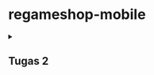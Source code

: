 # regameshop-mobile

<details><summary><h2>Tugas 2</h2></summary>

### Membuat sebuah program Flutter baru dengan tema E-Commerce yang sesuai dengan tugas-tugas sebelumnya.
Generate proyek Flutter baru pada terminal dengan nama RegameshopLite
```flutter create RegameshopLite```

Pada RegameshopLite ubah main.dart menjadi berikut

```dart
import 'package:flutter/material.dart';
import 'package:regameshoplite/menu.dart';

void main() {
  runApp(const MyApp());
}

class MyApp extends StatelessWidget {
  const MyApp({super.key});

  // This widget is the root of your application.
  @override
  Widget build(BuildContext context) {
    return MaterialApp(
      title: 'Flutter Demo',
      theme: ThemeData(
        // This is the theme of your application.
        //
        // TRY THIS: Try running your application with "flutter run". You'll see
        // the application has a purple toolbar. Then, without quitting the app,
        // try changing the seedColor in the colorScheme below to Colors.green
        // and then invoke "hot reload" (save your changes or press the "hot
        // reload" button in a Flutter-supported IDE, or press "r" if you used
        // the command line to start the app).
        //
        // Notice that the counter didn't reset back to zero; the application
        // state is not lost during the reload. To reset the state, use hot
        // restart instead.
        //
        // This works for code too, not just values: Most code changes can be
        // tested with just a hot reload.
        colorScheme: ColorScheme.fromSwatch(
          primarySwatch: Colors.deepPurple,
        ).copyWith(secondary: Colors.deepPurple[400]),
        useMaterial3: true,
      ),
      home: MyHomePage(),
    );
  }
}

```

Lalu buatlah file baru bernama menu.dart dan isi dengan kode berikut

```dart
import 'package:flutter/material.dart';

class MyHomePage extends StatelessWidget {
  final String npm = '2306245005'; // NPM
  final String name = 'Bastian Adiputra Siregar'; // Nama
  final String className = 'PBP D'; // Kelas
  MyHomePage({super.key});

  final List<ItemHomepage> items = [
    ItemHomepage("Lihat Produk", Icons.shopping_cart, Colors.red),
    ItemHomepage("Tambah Produk", Icons.add, Colors.green),
    ItemHomepage("Logout", Icons.logout, Colors.blue),
  ];

  @override
  Widget build(BuildContext context) {
    return Scaffold(
      appBar: AppBar(
        title: const Text(
          'RegameshopLite',
          style: TextStyle(
            color: Colors.white,
            fontWeight: FontWeight.bold,
          ),
        ),
        backgroundColor: Theme.of(context).colorScheme.primary,
      ),
      body: Padding(
        padding: const EdgeInsets.all(16.0),
        child: Column(
          crossAxisAlignment: CrossAxisAlignment.center,
          children: [
            Row(
              mainAxisAlignment: MainAxisAlignment.spaceEvenly,
              children: [
                InfoCard(title: 'NPM', content: npm),
                InfoCard(title: 'Name', content: name),
                InfoCard(title: 'Class', content: className),
              ],
            ),
            const SizedBox(height: 16.0),
            Center(
              child: Column(
                children: [
                  const Padding(
                    padding: EdgeInsets.only(top: 16.0),
                    child: Text(
                      'Welcome to RegameshopLite',
                      style: TextStyle(
                        fontWeight: FontWeight.bold,
                        fontSize: 18.0,
                      ),
                    ),
                  ),
                  GridView.count(
                    primary: true,
                    padding: const EdgeInsets.all(20),
                    crossAxisSpacing: 10,
                    mainAxisSpacing: 10,
                    crossAxisCount: 3,
                    shrinkWrap: true,
                    children: items.map((ItemHomepage item) {
                      return ItemCard(item);
                    }).toList(),
                  ),
                ],
              ),
            ),
          ],
        ),
      ),
    );
  }
}

class InfoCard extends StatelessWidget {
  final String title;
  final String content;

  const InfoCard({super.key, required this.title, required this.content});

  @override
  Widget build(BuildContext context) {
    return Card(
      elevation: 2.0,
      child: Container(
        width: MediaQuery.of(context).size.width / 3.5,
        padding: const EdgeInsets.all(16.0),
        child: Column(
          children: [
            Text(
              title,
              style: const TextStyle(fontWeight: FontWeight.bold),
            ),
            const SizedBox(height: 8.0),
            Text(content),
          ],
        ),
      ),
    );
  }
}

class ItemHomepage {
  final String name;
  final IconData icon;
  final Color color;

  ItemHomepage(this.name, this.icon, this.color);
}

class ItemCard extends StatelessWidget {
  final ItemHomepage item;

  const ItemCard(this.item, {super.key});

  @override
  Widget build(BuildContext context) {
    return Material(
      color: item.color,
      borderRadius: BorderRadius.circular(12),
      child: InkWell(
        onTap: () {
          ScaffoldMessenger.of(context)
            ..hideCurrentSnackBar()
            ..showSnackBar(
              SnackBar(content: Text("Kamu telah menekan tombol ${item.name}!"))
            );
        },
        child: Container(
          padding: const EdgeInsets.all(8),
          child: Center(
            child: Column(
              mainAxisAlignment: MainAxisAlignment.center,
              children: [
                Icon(
                  item.icon,
                  color: Colors.white,
                  size: 30.0,
                ),
                const Padding(padding: EdgeInsets.all(3)),
                Text(
                  item.name,
                  textAlign: TextAlign.center,
                  style: const TextStyle(color: Colors.white),
                ),
              ],
            ),
          ),
        ),
      ),
    );
  }
}
```

Unutk menjalankan flutter dilokal chrome tulislah code berikut dalam terminal
```
flutter run -d chrome
```

Lalukakn git init dan git remote add origin

### Jelaskan apa yang dimaksud dengan stateless widget dan stateful widget, dan jelaskan perbedaan dari keduanya.

## Stateful Widget
Stateful Widget adalah widget yang memiliki state atau keadaan yang dapat berubah-ubah seiring waktu. Stateful Widget cocok untuk menampilkan elemen UI yang dinamis, yang mungkin berubah berdasarkan interaksi pengguna atau kejadian tertentu dalam aplikasi.

## Stateless Widget
Stateless Widget adalah widget yang tidak memiliki state (keadaan) yang dapat berubah setelah widget tersebut pertama kali dibuat. Stateless Widget bersifat immutable—artinya, setelah widget ini dibuat, nilai dan tampilannya tidak akan berubah.

Secara singkat, gunakan Stateless Widget untuk UI yang tidak berubah, dan Stateful Widget untuk UI yang perlu merespons interaksi atau perubahan data.

### Sebutkan widget apa saja yang kamu gunakan pada proyek ini dan jelaskan fungsinya.

* Scaffold: Menyediakan struktur utama halaman aplikasi, termasuk bar atas, konten body, dan tombol aksi.
* AppBar: Menampilkan bar judul di bagian atas halaman, di sini menampilkan "RegameshopLite."
* Padding: Memberikan ruang di sekitar widget untuk tata letak yang lebih nyaman.
* Column: Menata widget secara vertikal dalam sebuah kolom.
* Row: Menata widget secara horizontal dalam satu baris.
* InfoCard (Widget Kustom): Menampilkan informasi seperti NPM, Nama, dan Kelas dalam sebuah kartu yang diatur.
* Card: Membuat kartu dengan efek bayangan untuk tampilan yang lebih rapi.
* Text: Menampilkan teks seperti judul, nama, atau deskripsi.
* GridView.count: Menyusun widget dalam bentuk grid dengan jumlah kolom yang ditentukan.
* ItemCard (Widget Kustom): Menampilkan ikon dan nama item dalam kartu di grid.
* Material: Memberikan efek desain material pada elemen, seperti warna latar dan efek sentuhan.
* InkWell: Menambahkan efek sentuhan (ripple effect) ketika widget ditekan.
* Icon: Menampilkan ikon dari pustaka ikon Flutter.
* SnackBar: Menampilkan pesan sementara di bagian bawah layar sebagai notifikasi.
* ScaffoldMessenger: Digunakan untuk menampilkan SnackBar atau pesan dalam konteks Scaffold.

### Apa fungsi dari setState()? Jelaskan variabel apa saja yang dapat terdampak dengan fungsi tersebut.

Fungsi setState() digunakan pada widget yang stateful untuk memperbarui tampilan saat ada perubahan data. Ketika setState() dipanggil, Flutter akan menandai bagian tertentu dari widget tree yang perlu dirender ulang, kemudian memperbarui UI sesuai dengan nilai terbaru.

Hanya variabel yang terkait dengan data dinamis dalam sebuah stateful widget yang akan terdampak ketika setState() dipanggil. Variabel ini biasanya dideklarasikan dalam State dari widget tersebut

### Jelaskan perbedaan antara const dengan final.

## fonst
* const digunakan untuk nilai yang tetap konstan pada waktu kompilasi. Ini berarti nilai tersebut harus sudah diketahui dan tetap saat aplikasi dikompilasi.
* const tidak dapat berubah, dan biasanya digunakan untuk objek yang tidak akan pernah berubah.
* Dengan const, Flutter bisa mengoptimalkan kinerja dengan menghindari alokasi ulang objek dalam UI, karena objek-objek ini tidak akan berubah sepanjang waktu.

## final
* final digunakan untuk variabel yang nilainya hanya dapat ditetapkan satu kali, tetapi nilainya mungkin hanya diketahui pada waktu runtime, bukan kompilasi.
* final bisa digunakan untuk objek atau variabel yang nilainya belum tentu diketahui sebelum aplikasi berjalan.
* Meskipun nilainya tidak dapat diubah setelah ditetapkan, final tidak memerlukan nilai yang sudah diketahui pada waktu kompilasi.

</details>
